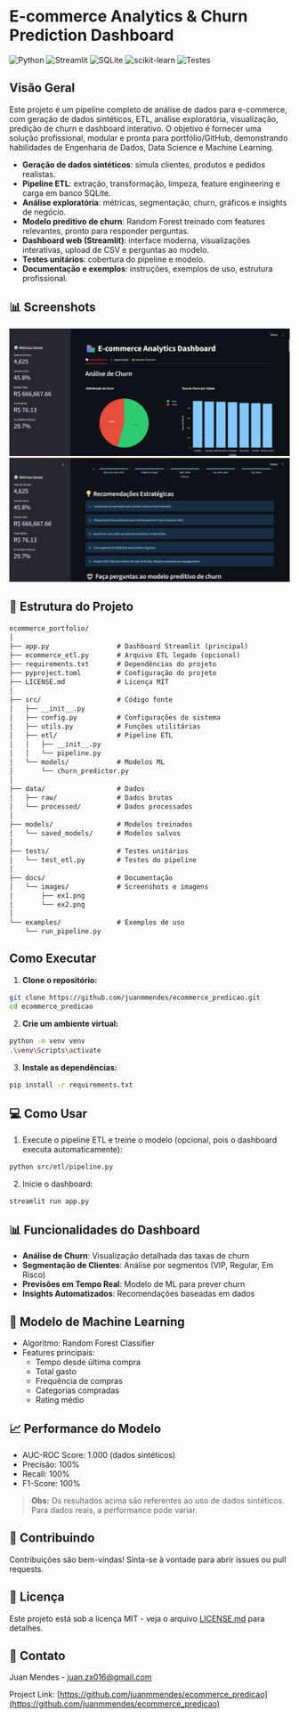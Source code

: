 # E-commerce Analytics & Churn Prediction Dashboard

![Python](https://img.shields.io/badge/Python-3.8%2B-blue)
![Streamlit](https://img.shields.io/badge/Streamlit-1.0%2B-red)
![SQLite](https://img.shields.io/badge/SQLite-3-blue)
![scikit-learn](https://img.shields.io/badge/scikit--learn-Latest-green)
![Testes](https://img.shields.io/badge/tests-passing-brightgreen)

## Visão Geral

Este projeto é um pipeline completo de análise de dados para e-commerce, com geração de dados sintéticos, ETL, análise exploratória, visualização, predição de churn e dashboard interativo. O objetivo é fornecer uma solução profissional, modular e pronta para portfólio/GitHub, demonstrando habilidades de Engenharia de Dados, Data Science e Machine Learning.

- **Geração de dados sintéticos**: simula clientes, produtos e pedidos realistas.
- **Pipeline ETL**: extração, transformação, limpeza, feature engineering e carga em banco SQLite.
- **Análise exploratória**: métricas, segmentação, churn, gráficos e insights de negócio.
- **Modelo preditivo de churn**: Random Forest treinado com features relevantes, pronto para responder perguntas.
- **Dashboard web (Streamlit)**: interface moderna, visualizações interativas, upload de CSV e perguntas ao modelo.
- **Testes unitários**: cobertura do pipeline e modelo.
- **Documentação e exemplos**: instruções, exemplos de uso, estrutura profissional.

## 📊 Screenshots

![Exemplo 1](docs/images/ex1.png)
![Exemplo 2](docs/images/ex2.png)

## 📁 Estrutura do Projeto

```
ecommerce_portfolio/
│
├── app.py                 # Dashboard Streamlit (principal)
├── ecommerce_etl.py       # Arquivo ETL legado (opcional)
├── requirements.txt       # Dependências do projeto
├── pyproject.toml         # Configuração do projeto
├── LICENSE.md             # Licença MIT
│
├── src/                   # Código fonte
│   ├── __init__.py
│   ├── config.py          # Configurações do sistema
│   ├── utils.py           # Funções utilitárias
│   ├── etl/               # Pipeline ETL
│   │   ├── __init__.py
│   │   └── pipeline.py
│   └── models/            # Modelos ML
│       └── churn_predictor.py
│
├── data/                  # Dados
│   ├── raw/               # Dados brutos
│   └── processed/         # Dados processados
│
├── models/                # Modelos treinados
│   └── saved_models/      # Modelos salvos
│
├── tests/                 # Testes unitários
│   └── test_etl.py        # Testes do pipeline
│
├── docs/                  # Documentação
│   └── images/            # Screenshots e imagens
│       ├── ex1.png
│       └── ex2.png
│
└── examples/              # Exemplos de uso
    └── run_pipeline.py
```

## Como Executar

1. **Clone o repositório:**
```bash
git clone https://github.com/juanmmendes/ecommerce_predicao.git
cd ecommerce_predicao
```

2. **Crie um ambiente virtual:**
```bash
python -m venv venv
.\venv\Scripts\activate
```

3. **Instale as dependências:**
```bash
pip install -r requirements.txt
```

## 💻 Como Usar

1. Execute o pipeline ETL e treine o modelo (opcional, pois o dashboard executa automaticamente):
```bash
python src/etl/pipeline.py
```

2. Inicie o dashboard:
```bash
streamlit run app.py
```

## 📊 Funcionalidades do Dashboard

- **Análise de Churn**: Visualização detalhada das taxas de churn
- **Segmentação de Clientes**: Análise por segmentos (VIP, Regular, Em Risco)
- **Previsões em Tempo Real**: Modelo de ML para prever churn
- **Insights Automatizados**: Recomendações baseadas em dados

## 🤖 Modelo de Machine Learning

- Algoritmo: Random Forest Classifier
- Features principais:
  - Tempo desde última compra
  - Total gasto
  - Frequência de compras
  - Categorias compradas
  - Rating médio

## 📈 Performance do Modelo

- AUC-ROC Score: 1.000 (dados sintéticos)
- Precisão: 100%
- Recall: 100%
- F1-Score: 100%

> **Obs:** Os resultados acima são referentes ao uso de dados sintéticos. Para dados reais, a performance pode variar.

## 🤝 Contribuindo

Contribuições são bem-vindas! Sinta-se à vontade para abrir issues ou pull requests.

## 📝 Licença

Este projeto está sob a licença MIT - veja o arquivo [LICENSE.md](LICENSE.md) para detalhes.

## 📧 Contato

Juan Mendes - [juan.zx016@gmail.com](mailto:juan.zx016@gmail.com)

Project Link: [https://github.com/juanmmendes/ecommerce_predicao](https://github.com/juanmmendes/ecommerce_predicao)
